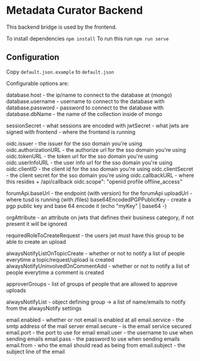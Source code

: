 # Metadata Curator Backend

This backend bridge is used by the frontend.

To install dependencies `npm install`
To run this run `npm run serve`

## Configuration
Copy `default.json.example` to `default.json`

Configurable options are:

database.host - the ip/name to connect to the database at (mongo)
database.username - username to connect to the database with
database.password - password to connect to the database with
database.dbName - the name of the collection inside of mongo
  
sessionSecret - what sessions are encoded with
jwtSecret - what jwts are signed with
frontend - where the frontend is running

oidc.issuer - the issuer for the sso domain you're using
oidc.authorizationURL - the authorize url for the sso domain you're using
oidc.tokenURL - the token url for the sso domain you're using
oidc.userInfoURL - the user info url for the sso domain you're using
oidc.clientID - the client id for the sso domain you're using
oidc.clientSecret - the client secret for the sso domain you're using
oidc.callbackURL - where this resides + /api/callback
oidc.scope": "openid profile offline_access"


forumApi.baseUrl - the endpoint (with version) for the forumApi
uploadUrl - where tusd is running (with /files)
base64EncodedPGPPublicKey - create a pgp public key and base 64 encode it (echo "myKey" | base64 -)

orgAttribute - an attribute on jwts that defines their business category, if not present it will be ignored

requiredRoleToCreateRequest - the users jwt must have this group to be able to create an upload

alwaysNotifyListOnTopicCreate - whether or not to notify a list of people everytime a topic/request/upload is created
alwaysNotifyUninvolvedOnCommentAdd - whether or not to notify a list of people everytime a comment is created

approverGroups - list of groups of people that are allowed to approve uploads

alwaysNotifyList - object defining group -> a list of name/emails to notify from the alwaysNotify settings
    
email.enabled - whether or not email is enabled at all
email.service - the smtp address of the mail server
email.secure - is the email service secured 
email.port - the port to use for email
email.user - the username to use when sending emails
email.pass - the password to use when sending emails
email.from - who the email should read as being from
email.subject - the subject line of the email